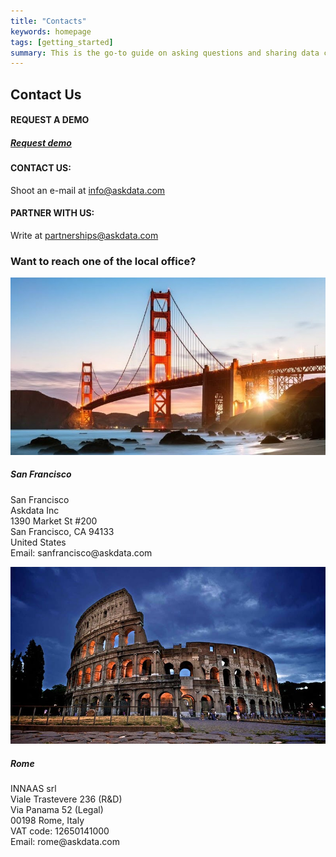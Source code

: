 ```yaml
---
title: "Contacts"
keywords: homepage
tags: [getting_started]
summary: This is the go-to guide on asking questions and sharing data cards using Askdata. You’ll learn in depth about how questions are expressed, how to chart data cards, as well as how to share data cards and create feeds.
---
```


## Contact Us

#### REQUEST A DEMO
<h5><a href="/contacts/request-demo">Request demo</a></h5>

#### CONTACT US:
Shoot an e-mail at info@askdata.com

#### PARTNER WITH US: 
Write at partnerships@askdata.com

### Want to reach one of the local office?

<div class="row">
  <div class="col-sm-6">
<div class="card">
  <img src="\media\contacts\offices\san-francisco.jpeg" class="card-img-top" alt="Askdata San Francisco">
  <div class="card-body">
    <h5 class="card-title">San Francisco</h5>
    <p class="card-text">
        San Francisco<br/>
        Askdata Inc<br/>
        1390 Market St #200<br/>
        San Francisco, CA 94133<br/>
        United States<br/>
        Email: sanfrancisco@askdata.com</p>
  </div>
</div>
  </div>
  <div class="col-sm-6">
<div class="card">
  <img src="\media\contacts\offices\rome.jpeg" class="card-img-top" alt="Askdata Rome">
  <div class="card-body">
    <h5 class="card-title">Rome</h5>
    <p class="card-text">
        INNAAS srl<br/>
        Viale Trastevere 236 (R&D)<br/>
        Via Panama 52 (Legal)<br/>
        00198 Rome, Italy<br/>
        VAT code: 12650141000<br/>
        Email: rome@askdata.com</p>
  </div>
</div>
  </div>
</div>


